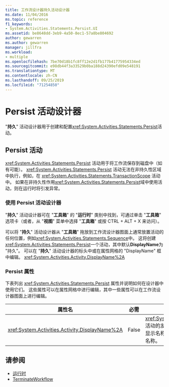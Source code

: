 ```yaml
---
title: 工作流设计器持久活动设计器
ms.date: 11/04/2016
ms.topic: reference
f1_keywords:
- System.Activities.Statements.Persist.UI
ms.assetid: be8648dd-3eb9-4a50-8ec1-57a8be804692
author: gewarren
ms.author: gewarren
manager: jillfra
ms.workload:
- multiple
ms.openlocfilehash: 7be70d18b1fc8ff12e2d1fb177b41775954334ed
ms.sourcegitcommit: e98db44f3a33529b0ba188d24390efd09e548191
ms.translationtype: MT
ms.contentlocale: zh-CN
ms.lasthandoff: 09/25/2019
ms.locfileid: "71254850"
---
```

# <a name="persist-activity-designer"></a>Persist 活动设计器

"**持久**" 活动设计器用于创建和配置<xref:System.Activities.Statements.Persist>活动。

## <a name="the-persist-activity"></a>Persist 活动

<xref:System.Activities.Statements.Persist> 活动用于将工作流保存到磁盘中（如有可能）。 <xref:System.Activities.Statements.Persist> 活动无法在非持久性区域中执行，例如，在 <xref:System.Activities.Statements.TransactionScope> 活动中。 如果在非持久性作用<xref:System.Activities.Statements.Persist>域中使用活动，则在运行时将引发异常。

### <a name="using-the-persist-activity-designer"></a>使用 Persist 活动设计器

"**持久**" 活动设计器可在 "**工具箱**" 的 "**运行时**" 类别中找到，可通过单击 "**工具箱**" 选项卡（或者，从 "**视图**" 菜单中选择 "**工具箱**" 或按 CTRL + ALT + X 来访问）。

可以将 "**持久**" 活动设计器从 "**工具箱**" 拖放到工作流设计器图面上通常放置活动的任何位置，例如<xref:System.Activities.Statements.Sequence>中。 这将创建<xref:System.Activities.Statements.Persist>一个活动，其中默认**DisplayName**为 "持久"。 可以在 "**持久**" 活动设计器的标头中或在属性网格的 "DisplayName" 框中编辑。 <xref:System.Activities.Activity.DisplayName%2A>

### <a name="the-persist-properties"></a>Persist 属性

下表列出 <xref:System.Activities.Statements.Persist> 属性并说明如何在设计器中使用它们。 这些属性可以在属性网格中进行编辑，其中一些属性可以在工作流设计器图面上进行编辑。

|属性名|必需|用法|
|-|--------------|-|
|<xref:System.Activities.Activity.DisplayName%2A>|False|<xref:System.Activities.Statements.Persist> 活动的友好名称。 默认值为 Persist。 虽然显示名称不是绝对必需的，但最好使用显示名称。|

## <a name="see-also"></a>请参阅

- [运行时](../workflow-designer/runtime-activity-designers.md)
- [TerminateWorkflow](../workflow-designer/terminateworkflow-activity-designer.md)